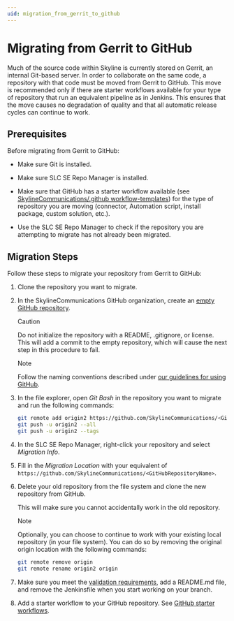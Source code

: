 ```yaml
---
uid: migration_from_gerrit_to_github
---
```


# Migrating from Gerrit to GitHub

Much of the source code within Skyline is currently stored on Gerrit, an internal Git-based server. In order to collaborate on the same code, a repository with that code must be moved from Gerrit to GitHub. This move is recommended only if there are starter workflows available for your type of repository that run an equivalent pipeline as in Jenkins. This ensures that the move causes no degradation of quality and that all automatic release cycles can continue to work.

## Prerequisites

Before migrating from Gerrit to GitHub:

- Make sure Git is installed.

- Make sure SLC SE Repo Manager is installed.

- Make sure that GitHub has a starter workflow available (see [SkylineCommunications/.github workflow-templates](https://github.com/SkylineCommunications/.github/tree/main/workflow-templates)) for the type of repository you are moving (connector, Automation script, install package, custom solution, etc.).

- Use the SLC SE Repo Manager to check if the repository you are attempting to migrate has not already been migrated.

## Migration Steps

Follow these steps to migrate your repository from Gerrit to GitHub:

1. Clone the repository you want to migrate.

1. In the SkylineCommunications GitHub organization, create an [empty GitHub repository](https://github.com/organizations/SkylineCommunications/repositories/new).

   > [!CAUTION]
   > Do not initialize the repository with a README, .gitignore, or license. This will add a commit to the empty repository, which will cause the next step in this procedure to fail.

   > [!NOTE]
   > Follow the naming conventions described under [our guidelines for using GitHub](xref:Using_GitHub_for_CICD).

1. In the file explorer, open *Git Bash* in the repository you want to migrate and run the following commands:

   ```bash
   git remote add origin2 https://github.com/SkylineCommunications/<GitHubRepositoryName>.git
   git push -u origin2 --all
   git push -u origin2 --tags
   ```

1. In the SLC SE Repo Manager, right-click your repository and select *Migration Info*.

1. Fill in the *Migration Location* with your equivalent of `https://github.com/SkylineCommunications/<GitHubRepositoryName>`.

1. Delete your old repository from the file system and clone the new repository from GitHub.

   This will make sure you cannot accidentally work in the old repository.
  
   > [!NOTE]
   > Optionally, you can choose to continue to work with your existing local repository (in your file system). You can do so by removing the original origin location with the following commands:
   >
   > ```bash
   > git remote remove origin
   > git remote rename origin2 origin
   > ```

1. Make sure you meet the [validation requirements](xref:github_validation_requirements), add a README.md file, and remove the Jenkinsfile when you start working on your branch.

1. Add a starter workflow to your GitHub repository. See [GitHub starter workflows](xref:github_starter_workflows).

